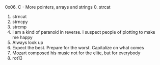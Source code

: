   0x06. C - More pointers, arrays and strings
0. strcat
1. strncat 
2. strncpy
3. strcmp
4. I am a kind of paranoid in reverse. I suspect people of plotting to make me happy 
5. Always look up
6. Expect the best. Prepare for the worst. Capitalize on what comes
7. Mozart composed his music not for the elite, but for everybody
8. rot13
